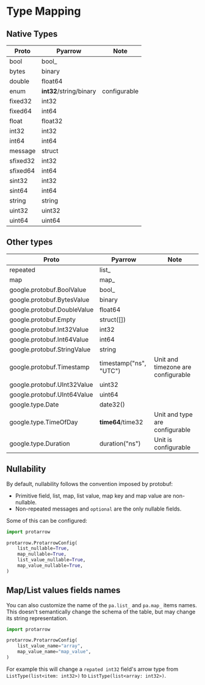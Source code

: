 # Type Mapping

## Native Types

| Proto    | Pyarrow                 | Note         |
|----------|-------------------------|--------------|
| bool     | bool_                   |              |
| bytes    | binary                  |              |
| double   | float64                 |              |
| enum     | **int32**/string/binary | configurable |
| fixed32  | int32                   |              |
| fixed64  | int64                   |              |
| float    | float32                 |              |
| int32    | int32                   |              |
| int64    | int64                   |              |
| message  | struct                  |              |
| sfixed32 | int32                   |              |
| sfixed64 | int64                   |              |
| sint32   | int32                   |              |
| sint64   | int64                   |              |
| string   | string                  |              |
| uint32   | uint32                  |              |
| uint64   | uint64                  |              |

## Other types


| Proto                       | Pyarrow                | Note                               |
|-----------------------------|------------------------|------------------------------------|
| repeated                    | list_                  |                                    |
| map                         | map_                   |                                    |
| google.protobuf.BoolValue   | bool_                  |                                    |
| google.protobuf.BytesValue  | binary                 |                                    |
| google.protobuf.DoubleValue | float64                |                                    |
| google.protobuf.Empty       | struct([])             |                                    |
| google.protobuf.Int32Value  | int32                  |                                    |
| google.protobuf.Int64Value  | int64                  |                                    |
| google.protobuf.StringValue | string                 |                                    |
| google.protobuf.Timestamp   | timestamp("ns", "UTC") | Unit and timezone are configurable |
| google.protobuf.UInt32Value | uint32                 |                                    |
| google.protobuf.UInt64Value | uint64                 |                                    |
| google.type.Date            | date32()               |                                    |
| google.type.TimeOfDay       | **time64**/time32      | Unit and type are configurable     |
| google.type.Duration        | duration("ns")         | Unit is configurable               |

## Nullability

By default, nullability follows the convention imposed by protobuf:

- Primitive field, list, map, list value, map key and map value are non-nullable.
- Non-repeated messages and `optional` are the only nullable fields.


Some of this can be configured:
```python
import protarrow

protarrow.ProtarrowConfig(
    list_nullable=True,
    map_nullable=True,
    list_value_nullable=True,
    map_value_nullable=True,
)
```

## Map/List values fields names

You can also customize the name of the `pa.list_` and `pa.map_` items names.
This doesn't semantically change the schema of the table, but may change its string representation.

```python
import protarrow

protarrow.ProtarrowConfig(
    list_value_name="array",
    map_value_name="map_value",
)
```

For example this will change a `repated int32` field's arrow type from `ListType(list<item: int32>)` to `ListType(list<array: int32>)`. 
